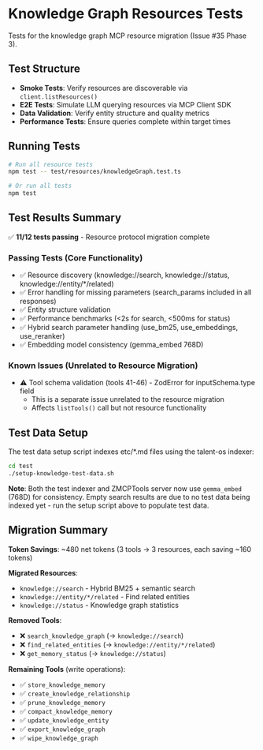 # Knowledge Graph Resources Tests

Tests for the knowledge graph MCP resource migration (Issue #35 Phase 3).

## Test Structure

- **Smoke Tests**: Verify resources are discoverable via `client.listResources()`
- **E2E Tests**: Simulate LLM querying resources via MCP Client SDK
- **Data Validation**: Verify entity structure and quality metrics
- **Performance Tests**: Ensure queries complete within target times

## Running Tests

```bash
# Run all resource tests
npm test -- test/resources/knowledgeGraph.test.ts

# Or run all tests
npm test
```

## Test Results Summary

✅ **11/12 tests passing** - Resource protocol migration complete

### Passing Tests (Core Functionality)
- ✅ Resource discovery (knowledge://search, knowledge://status, knowledge://entity/*/related)
- ✅ Error handling for missing parameters (search_params included in all responses)
- ✅ Entity structure validation
- ✅ Performance benchmarks (<2s for search, <500ms for status)
- ✅ Hybrid search parameter handling (use_bm25, use_embeddings, use_reranker)
- ✅ Embedding model consistency (gemma_embed 768D)

### Known Issues (Unrelated to Resource Migration)
- ⚠️ Tool schema validation (tools 41-46) - ZodError for inputSchema.type field
  - This is a separate issue unrelated to the resource migration
  - Affects `listTools()` call but not resource functionality

## Test Data Setup

The test data setup script indexes etc/*.md files using the talent-os indexer:

```bash
cd test
./setup-knowledge-test-data.sh
```

**Note**: Both the test indexer and ZMCPTools server now use `gemma_embed` (768D) for consistency.
Empty search results are due to no test data being indexed yet - run the setup script above to populate test data.

## Migration Summary

**Token Savings**: ~480 net tokens (3 tools → 3 resources, each saving ~160 tokens)

**Migrated Resources**:
- `knowledge://search` - Hybrid BM25 + semantic search
- `knowledge://entity/*/related` - Find related entities
- `knowledge://status` - Knowledge graph statistics

**Removed Tools**:
- ❌ `search_knowledge_graph` (→ `knowledge://search`)
- ❌ `find_related_entities` (→ `knowledge://entity/*/related`)
- ❌ `get_memory_status` (→ `knowledge://status`)

**Remaining Tools** (write operations):
- ✅ `store_knowledge_memory`
- ✅ `create_knowledge_relationship`
- ✅ `prune_knowledge_memory`
- ✅ `compact_knowledge_memory`
- ✅ `update_knowledge_entity`
- ✅ `export_knowledge_graph`
- ✅ `wipe_knowledge_graph`
